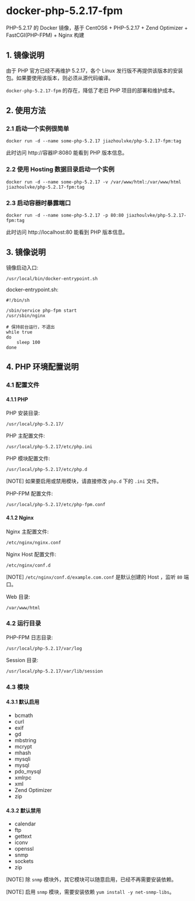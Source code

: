 # docker-php-5.2.17-fpm
PHP-5.2.17 的 Docker 镜像，基于 CentOS6 + PHP-5.2.17 + Zend Optimizer +  FastCGI(PHP-FPM) + Nginx 构建

## 1. 镜像说明
由于 PHP 官方已经不再维护 5.2.17，各个 Linux 发行版不再提供该版本的安装包。如果要使用该版本，则必须从源代码编译。

`docker-php-5.2.17-fpm` 的存在，降低了老旧 PHP 项目的部署和维护成本。

## 2. 使用方法

### 2.1 启动一个实例很简单

    docker run -d --name some-php-5.2.17 jiazhoulvke/php-5.2.17-fpm:tag

此时访问 http://容器IP:8080 能看到 PHP 版本信息。

### 2.2 使用 Hosting 数据目录启动一个实例

    docker run -d --name some-php-5.2.17 -v /var/www/html:/var/www/html jiazhoulvke/php-5.2.17-fpm:tag

### 2.3 启动容器时暴露端口

    docker run -d --name some-php-5.2.17 -p 80:80 jiazhoulvke/php-5.2.17-fpm:tag

此时访问 http://localhost:80 能看到 PHP 版本信息。

## 3. 镜像说明

镜像启动入口:

`/usr/local/bin/docker-entrypoint.sh`


docker-entrypoint.sh:

    #!/bin/sh

    /sbin/service php-fpm start
    /usr/sbin/nginx

    # 保持前台运行，不退出
    while true
    do
        sleep 100
    done

## 4. PHP 环境配置说明

### 4.1 配置文件

#### 4.1.1 PHP

PHP 安装目录:

`/usr/local/php-5.2.17/`

PHP 主配置文件:

`/usr/local/php-5.2.17/etc/php.ini`

PHP 模块配置文件:

`/usr/local/php-5.2.17/etc/php.d`

[NOTE]
如果要启用或禁用模块，请直接修改 `php.d` 下的 `.ini` 文件。

PHP-FPM 配置文件:

`/usr/local/php-5.2.17/etc/php-fpm.conf`

#### 4.1.2 Nginx

Nginx 主配置文件:

`/etc/nginx/nginx.conf`

Nginx Host 配置文件:

`/etc/nginx/conf.d`

[NOTE]
`/etc/nginx/conf.d/example.com.conf` 是默认创建的 Host ，监听 `80` 端口。

Web 目录:

`/var/www/html`


### 4.2 运行目录

PHP-FPM 日志目录:

`/usr/local/php-5.2.17/var/log`

Session 目录:

`/usr/local/php-5.2.17/var/lib/session`

### 4.3 模块

#### 4.3.1 默认启用

* bcmath
* curl
* exif
* gd
* mbstring
* mcrypt
* mhash
* mysqli
* mysql
* pdo_mysql
* xmlrpc
* xml
* Zend Optimizer
* zip

#### 4.3.2 默认禁用
* calendar
* ftp
* gettext
* iconv
* openssl
* snmp
* sockets
* zip

[NOTE]
除 `snmp` 模块外，其它模块可以随意启用，已经不再需要安装依赖。

[NOTE]
启用 `snmp` 模块，需要安装依赖 `yum install -y net-snmp-libs`。
